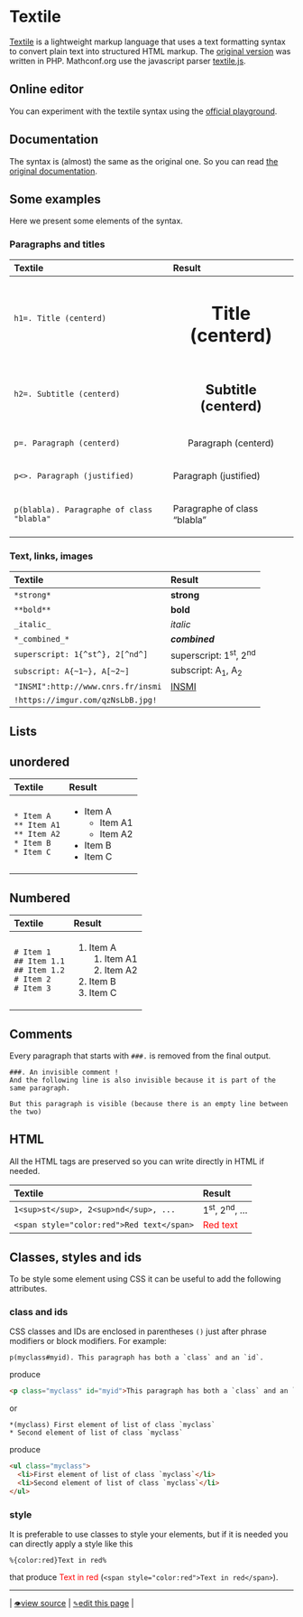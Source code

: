 # Textile

[Textile](https://en.wikipedia.org/wiki/Textile_(markup_language)) is a lightweight markup language that uses a text formatting syntax to convert plain text into structured HTML markup.
The [original version](https://textile-lang.com) was written in PHP.
Mathconf.org use the javascript parser [textile.js](https://github.com/borgar/textile-js/).

## Online editor

You can experiment with the textile syntax using the [official playground](http://borgar.github.io/textile-js/).

## Documentation

The syntax is (almost) the same as the original one. So you can read [the original documentation](https://textile-lang.com/doc/).

## Some examples

Here we present some elements of the syntax.

### Paragraphs and titles

| Textile                                   | Result                                                         |
|:------------------------------------------|:---------------------------------------------------------------|
| `h1=. Title (centerd)`                    | <h1 style="text-align:center">Title (centerd)</h1>             |
| `h2=. Subtitle (centerd)`                 | <h2 style="text-align:center">Subtitle (centerd)</h2>          |
| `p=. Paragraph (centerd)`                 | <p style="text-align:center">Paragraph (centerd)</p>           |
| `p<>. Paragraph (justified)`              | <p style="text-align:justify">Paragraph (justified)</p>        |
| `p(blabla). Paragraphe of class "blabla"` | <p class="blabla">Paragraphe of class &#8220;blabla&#8221;</p> |

### Text, links, images

| Textile                            | Result                                                                 |
|:-----------------------------------|:-----------------------------------------------------------------------|
| `*strong*`                         | <strong>strong</strong>                                                |
| `**bold**`                         | <b>bold</b>                                                            |
| `_italic_`                         | <em>italic</em>                                                        |
| `*_combined_*`                     | <strong><em>combined</em></strong>                                     |
| `superscript: 1{^st^}, 2[^nd^]`    | superscript: 1<sup>st</sup>, 2<sup>nd</sup>                            |
| `subscript: A{~1~}, A[~2~]`        | subscript: A<sub>1</sub>, A<sub>2</sub>                                |
| `"INSMI":http://www.cnrs.fr/insmi` | <a href="http://www.cnrs.fr/insmi"><span class="caps">INSMI</span></a> |
| `!https://imgur.com/qzNsLbB.jpg!`  | <img src="https://imgur.com/qzNsLbB.jpg" alt="" />                     |

## Lists

## unordered

| Textile                                                                    | Result                                                                                           |
|:---------------------------------------------------------------------------|:-------------------------------------------------------------------------------------------------|
| `* Item A`<br>`** Item A1`<br>`** Item A2`<br>`* Item B`<br>`* Item C`<br> | <ul><li>Item A <ul><li>Item A1</li><li>Item A2</li></ul></li><li>Item B</li><li>Item C</li></ul> |

## Numbered

| Textile                                                                      | Result                                                                                           |
|:-----------------------------------------------------------------------------|:-------------------------------------------------------------------------------------------------|
| `# Item 1`<br>`## Item 1.1`<br>`## Item 1.2`<br>`# Item 2`<br>`# Item 3`<br> | <ol><li>Item A <ol><li>Item A1</li><li>Item A2</li></ol></li><li>Item B</li><li>Item C</li></ol> |

## Comments

Every paragraph that starts with `###.` is removed from the final output.

```textile
###. An invisible comment !
And the following line is also invisible because it is part of the same paragraph.

But this paragraph is visible (because there is an empty line between the two)
```
## HTML

All the HTML tags are preserved so you can write directly in HTML if needed.

| Textile                                   | Result                                  |
|:------------------------------------------|:----------------------------------------|
| `1<sup>st</sup>, 2<sup>nd</sup>, ...`     | 1<sup>st</sup>, 2<sup>nd</sup>, &#8230; |
| `<span style="color:red">Red text</span>` | <span style="color:red">Red text</span> |

## Classes, styles and ids

To be style some element using CSS it can be useful to add the following attributes.

### class and ids

CSS classes and IDs are enclosed in parentheses `()` just after phrase modifiers or block modifiers.
For example:

```textile
p(myclass#myid). This paragraph has both a `class` and an `id`.
```
produce
```html
<p class="myclass" id="myid">This paragraph has both a `class` and an `id`.</p>
```

or

```textile
*(myclass) First element of list of class `myclass`
* Second element of list of class `myclass`
```
produce
```html
<ul class="myclass">
  <li>First element of list of class `myclass`</li>
  <li>Second element of list of class `myclass`</li>
</ul>
```

### style

It is preferable to use classes to style your elements, but if it is needed you can directly apply a style like this

```textile
%{color:red}Text in red%
```

that produce <span style="color:red">Text in red</span> (`<span style="color:red">Text in red</span>`).

---
| [<small>👁</small>view source](https://github.com/mathconf/help/blob/master/textile.md) | [<small>✎</small>edit this page](https://github.com/mathconf/help/edit/master/textile.md) |
